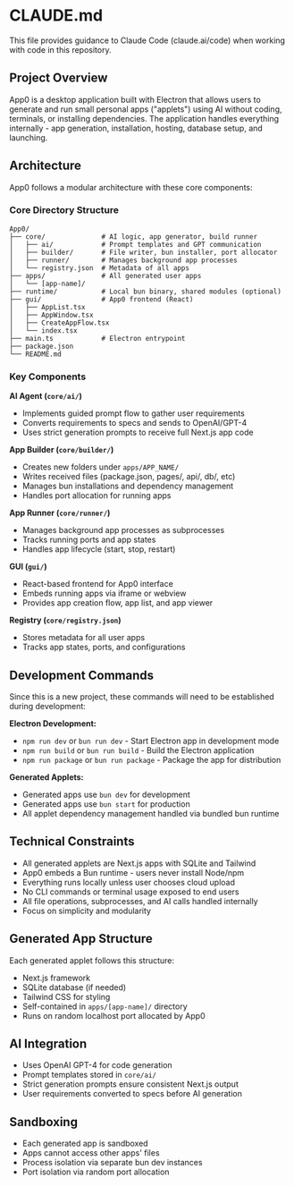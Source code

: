 # CLAUDE.md

This file provides guidance to Claude Code (claude.ai/code) when working with code in this repository.

## Project Overview

App0 is a desktop application built with Electron that allows users to generate and run small personal apps ("applets") using AI without coding, terminals, or installing dependencies. The application handles everything internally - app generation, installation, hosting, database setup, and launching.

## Architecture

App0 follows a modular architecture with these core components:

### Core Directory Structure
```
App0/
├── core/              # AI logic, app generator, build runner
│   ├── ai/            # Prompt templates and GPT communication
│   ├── builder/       # File writer, bun installer, port allocator
│   ├── runner/        # Manages background app processes
│   └── registry.json  # Metadata of all apps
├── apps/              # All generated user apps
│   └── [app-name]/
├── runtime/           # Local bun binary, shared modules (optional)
├── gui/               # App0 frontend (React)
│   ├── AppList.tsx
│   ├── AppWindow.tsx
│   ├── CreateAppFlow.tsx
│   └── index.tsx
├── main.ts            # Electron entrypoint
├── package.json
└── README.md
```

### Key Components

**AI Agent (`core/ai/`)**
- Implements guided prompt flow to gather user requirements
- Converts requirements to specs and sends to OpenAI/GPT-4
- Uses strict generation prompts to receive full Next.js app code

**App Builder (`core/builder/`)**
- Creates new folders under `apps/APP_NAME/`
- Writes received files (package.json, pages/, api/, db/, etc)
- Manages bun installations and dependency management
- Handles port allocation for running apps

**App Runner (`core/runner/`)**
- Manages background app processes as subprocesses
- Tracks running ports and app states
- Handles app lifecycle (start, stop, restart)

**GUI (`gui/`)**
- React-based frontend for App0 interface
- Embeds running apps via iframe or webview
- Provides app creation flow, app list, and app viewer

**Registry (`core/registry.json`)**
- Stores metadata for all user apps
- Tracks app states, ports, and configurations

## Development Commands

Since this is a new project, these commands will need to be established during development:

**Electron Development:**
- `npm run dev` or `bun run dev` - Start Electron app in development mode
- `npm run build` or `bun run build` - Build the Electron application
- `npm run package` or `bun run package` - Package the app for distribution

**Generated Applets:**
- Generated apps use `bun dev` for development
- Generated apps use `bun start` for production
- All applet dependency management handled via bundled bun runtime

## Technical Constraints

- All generated applets are Next.js apps with SQLite and Tailwind
- App0 embeds a Bun runtime - users never install Node/npm
- Everything runs locally unless user chooses cloud upload
- No CLI commands or terminal usage exposed to end users
- All file operations, subprocesses, and AI calls handled internally
- Focus on simplicity and modularity

## Generated App Structure

Each generated applet follows this structure:
- Next.js framework
- SQLite database (if needed)
- Tailwind CSS for styling
- Self-contained in `apps/[app-name]/` directory
- Runs on random localhost port allocated by App0

## AI Integration

- Uses OpenAI GPT-4 for code generation
- Prompt templates stored in `core/ai/`
- Strict generation prompts ensure consistent Next.js output
- User requirements converted to specs before AI generation

## Sandboxing

- Each generated app is sandboxed
- Apps cannot access other apps' files
- Process isolation via separate bun dev instances
- Port isolation via random port allocation
